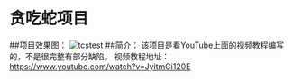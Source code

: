 # 贪吃蛇项目
##项目效果图：
![tcstest](https://user-images.githubusercontent.com/82579833/230052033-d56b4bf3-dea4-4f06-ab1c-82ca359894c4.gif)
##简介：
该项目是看YouTube上面的视频教程编写的，不是很完整有部分缺陷。
视频教程地址：https://www.youtube.com/watch?v=JyitmCi120E
